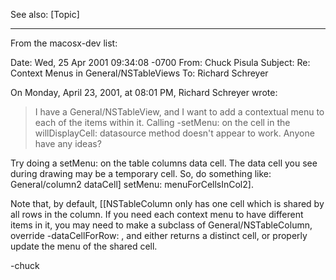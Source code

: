 

See also:
[Topic]

----

From the macosx-dev list:

    
Date: Wed, 25 Apr 2001 09:34:08 -0700
From: Chuck Pisula <chuck at apple.com>
Subject: Re: Context Menus in General/NSTableViews
To: Richard Schreyer <richards9 at mac.com>

On Monday, April 23, 2001, at 08:01 PM, Richard Schreyer wrote:

> I have a General/NSTableView, and I want to add a contextual menu to each of 
> the items within it.  Calling -setMenu: on the cell in the 
> willDisplayCell: datasource method doesn't appear to work.  Anyone have 
> any ideas?

Try doing a setMenu: on the table columns data cell.  The data cell you 
see during drawing may be a temporary cell.  So, do something like:  
General/column2 dataCell] setMenu: menuForCellsInCol2].

Note that, by default, [[NSTableColumn only has one cell which is shared 
by all rows in the column.  If you need each context menu to have 
different items in it, you may need to make a subclass of General/NSTableColumn, 
override -dataCellForRow: , and either returns a distinct cell, or 
properly update the menu of the shared cell.

-chuck
